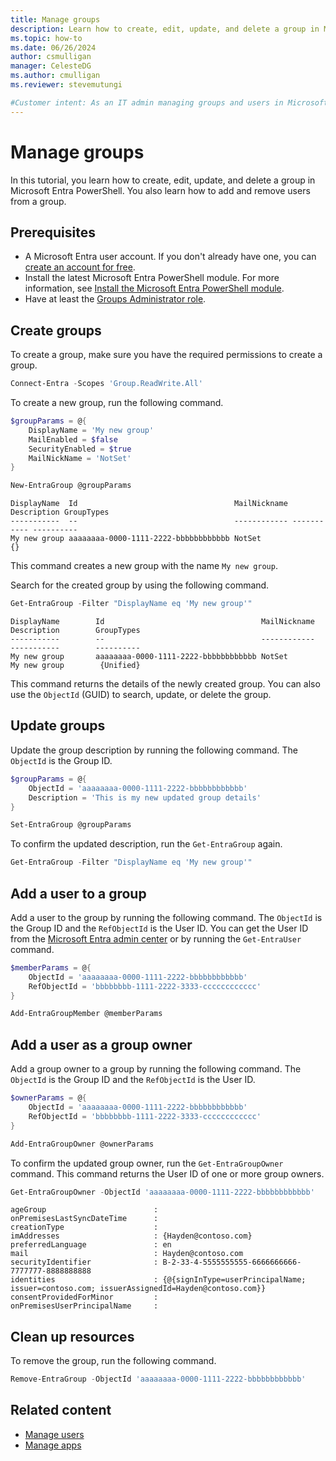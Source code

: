 ```yaml
---
title: Manage groups
description: Learn how to create, edit, update, and delete a group in Microsoft Entra PowerShell.
ms.topic: how-to
ms.date: 06/26/2024
author: csmulligan
manager: CelesteDG
ms.author: cmulligan
ms.reviewer: stevemutungi

#Customer intent: As an IT admin managing groups and users in Microsoft Entra ID, I want to learn hot to create, edit and update a group in Microsoft Entra PowerShell so that I can automate group management tasks.
---
```


# Manage groups

In this tutorial, you learn how to create, edit, update, and delete a group in Microsoft Entra PowerShell. You also learn how to add and remove users from a group.

## Prerequisites

- A Microsoft Entra user account. If you don't already have one, you can [create an account for free](https://azure.microsoft.com/free/?WT.mc_id=A261C142F).
- Install the latest Microsoft Entra PowerShell module. For more information, see [Install the Microsoft Entra PowerShell module](installation.md).
- Have at least the [Groups Administrator role](/entra/identity/role-based-access-control/permissions-reference#groups-administrator).

## Create groups

To create a group, make sure you have the required permissions to create a group.

```powershell
Connect-Entra -Scopes 'Group.ReadWrite.All' 
```

To create a new group, run the following command.

```powershell
$groupParams = @{
    DisplayName = 'My new group'
    MailEnabled = $false
    SecurityEnabled = $true
    MailNickName = 'NotSet'
}

New-EntraGroup @groupParams
```

```Output
DisplayName  Id                                   MailNickname Description GroupTypes
-----------  --                                   ------------ ----------- ----------
My new group aaaaaaaa-0000-1111-2222-bbbbbbbbbbbb NotSet                   {}
```

This command creates a new group with the name `My new group`.

Search for the created group by using the following command.

```powershell
Get-EntraGroup -Filter "DisplayName eq 'My new group'"
```

```Output
DisplayName        Id                                   MailNickname     Description        GroupTypes
-----------        --                                   ------------     -----------        ----------
My new group       aaaaaaaa-0000-1111-2222-bbbbbbbbbbbb NotSet       My new group        {Unified}
```

This command returns the details of the newly created group. You can also use the `ObjectId` (GUID) to search, update, or delete the group.

## Update groups

Update the group description by running the following command. The `ObjectId` is the Group ID.

```powershell
$groupParams = @{
    ObjectId = 'aaaaaaaa-0000-1111-2222-bbbbbbbbbbbb'
    Description = 'This is my new updated group details'
}

Set-EntraGroup @groupParams
```

To confirm the updated description, run the `Get-EntraGroup` again.

```powershell
Get-EntraGroup -Filter "DisplayName eq 'My new group'"  
```

## Add a user to a group

Add a user to the group by running the following command. The `ObjectId` is the Group ID and the `RefObjectId` is the User ID. You can get the User ID from the [Microsoft Entra admin center](https://entra.microsoft.com/) or by running the `Get-EntraUser` command.

```powershell
$memberParams = @{
    ObjectId = 'aaaaaaaa-0000-1111-2222-bbbbbbbbbbbb'
    RefObjectId = 'bbbbbbbb-1111-2222-3333-cccccccccccc'
}

Add-EntraGroupMember @memberParams
```

## Add a user as a group owner

Add a group owner to a group by running the following command. The `ObjectId` is the Group ID and the `RefObjectId` is the User ID.

```powershell
$ownerParams = @{
    ObjectId = 'aaaaaaaa-0000-1111-2222-bbbbbbbbbbbb'
    RefObjectId = 'bbbbbbbb-1111-2222-3333-cccccccccccc'
}

Add-EntraGroupOwner @ownerParams
```

To confirm the updated group owner, run the `Get-EntraGroupOwner` command. This command returns the User ID of one or more group owners.

```powershell
Get-EntraGroupOwner -ObjectId 'aaaaaaaa-0000-1111-2222-bbbbbbbbbbbb'
```

```Output
ageGroup                        :
onPremisesLastSyncDateTime      :
creationType                    :
imAddresses                     : {Hayden@contoso.com}
preferredLanguage               : en
mail                            : Hayden@contoso.com
securityIdentifier              : B-2-33-4-5555555555-6666666666-7777777-8888888888
identities                      : {@{signInType=userPrincipalName; issuer=contoso.com; issuerAssignedId=Hayden@contoso.com}}
consentProvidedForMinor         :
onPremisesUserPrincipalName     :
```

## Clean up resources

To remove the group, run the following command.

```powershell
Remove-EntraGroup -ObjectId 'aaaaaaaa-0000-1111-2222-bbbbbbbbbbbb'
```

## Related content

- [Manage users](manage-user.md)
- [Manage apps](manage-apps.md)
